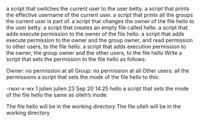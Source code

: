 a script that switches the current user to the user betty.
a script that prints the effective username of the current user.
a script that prints all the groups the current user is part of.
a script that changes the owner of the file hello to the user betty.
a script that creates an empty file called hello.
a script that adds execute permission to the owner of the file hello.
a script that adds execute permission to the owner and the group owner, and read permission to other users, to the file hello.
a script that adds execution permission to the owner, the group owner and the other users, to the file hello
Write a script that sets the permission to the file hello as follows:

Owner: no permission at all
Group: no permission at all
Other users: all the permissions
a script that sets the mode of the file hello to this:

-rwxr-x-wx 1 julien julien 23 Sep 20 14:25 hello
 a script that sets the mode of the file hello the same as olleh’s mode.

The file hello will be in the working directory
The file olleh will be in the working directory
